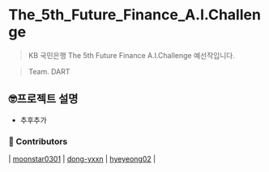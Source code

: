 # The_5th_Future_Finance_A.I.Challenge
> KB 국민은행 The 5th Future Finance A.I.Challenge 예선작입니다.

> Team. DART


## 🤓프로젝트 설명
- 추후추가
### :rainbow: Contributors
| [moonstar0301](https://github.com/moonstar0301) | [dong-yxxn](https://github.com/dong-yxxn) | [hyeyeong02](https://github.com/hyeyeong02) |
